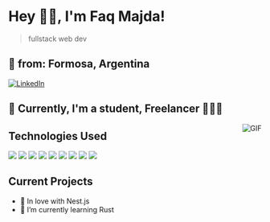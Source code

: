 # Hey 👋🏽, I'm Faq Majda!

> fullstack web dev

## 📍 from: Formosa, Argentina

[![LinkedIn](https://img.shields.io/badge/LinkedIn-Profile-blue)](https://www.linkedin.com/in/facundo-majda/)

## 🚀 Currently, I'm a student, Freelancer 👨🏽‍💻

<img align="right" alt="GIF" src="https://media.giphy.com/media/836HiJc7pgzy8iNXCn/giphy.gif" />

## Technologies Used
<a href="https://nestjs.com/"><img src="https://img.icons8.com/color/48/000000/nestjs.png"/></a>
<a href="https://www.javascript.com/"><img src="https://img.icons8.com/color/48/000000/javascript.png"/></a>
<a href="https://reactjs.org/"><img src="https://img.icons8.com/color/48/000000/react-native.png"/></a>
<a href="https://www.typescriptlang.org/"><img src="https://img.icons8.com/color/48/000000/typescript.png"/></a>
<a href="https://nodejs.org/"><img src="https://img.icons8.com/color/48/000000/nodejs.png"/></a>
<a href="https://www.mongodb.com/"><img src="https://img.icons8.com/color/48/000000/mongodb.png"/></a>
<a href="https://www.npmjs.com/"><img src="https://img.icons8.com/color/48/000000/npm.png"/></a>
<a href="https://www.w3.org/html/"><img src="https://img.icons8.com/color/48/000000/html-5.png"/></a>
<a href="https://www.w3.org/Style/CSS/"><img src="https://img.icons8.com/color/48/000000/css3.png"/></a>

## Current Projects
- 🌱 In love with Nest.js
- 🤔 I’m currently learning Rust

